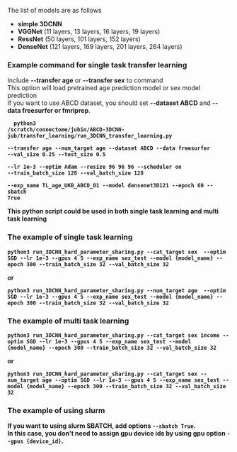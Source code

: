The list of models are as follows 
- **simple 3DCNN**
- **VGGNet** (11 layers, 13 layers, 16 layers, 19 layers)
- **RessNet** (50 layers, 101 layers, 152 layers)
- **DenseNet** (121 layers, 169 layers, 201 layers, 264 layers)

### Example command for single task transfer learning 
   
Include **--transfer age** or **--transfer sex** to command   
This option will load pretrained age prediction model or sex model prediction    
If you want to use ABCD dataset, you should set **--dataset ABCD** and **--data freesurfer or fmriprep**.  


<code> <b> python3 /scratch/connectome/jubin/ABCD-3DCNN-jub/transfer_learning/run_3DCNN_transfer_learning.py \
    --transfer age --num_target age --dataset ABCD --data freesurfer --val_size 0.25 --test_size 0.5 \
    --lr 1e-3 --optim Adam --resize 96 96 96 --scheduler on --train_batch_size 128 --val_batch_size 128 \
    --exp_name TL_age_UKB_ABCD_01 --model densenet3D121 --epoch 60 --sbatch True </code>




    
This python script could be used in both **single task learning** and **multi task learning**  

### The example of single task learning

```
python3 run_3DCNN_hard_parameter_sharing.py --cat_target sex  --optim SGD --lr 1e-3 --gpus 4 5 --exp_name sex_test --model {model_name} --epoch 300 --train_batch_size 32 --val_batch_size 32 
```
or
```
python3 run_3DCNN_hard_parameter_sharing.py --num_target age  --optim SGD --lr 1e-3 --gpus 4 5 --exp_name sex_test --model {model_name} --epoch 300 --train_batch_size 32 --val_batch_size 32 
```
  
### The example of multi task learning

```
python3 run_3DCNN_hard_parameter_sharing.py --cat_target sex income --optim SGD --lr 1e-3 --gpus 4 5 --exp_name sex_test --model {model_name} --epoch 300 --train_batch_size 32 --val_batch_size 32 
```  
or 

```
python3 run_3DCNN_hard_parameter_sharing.py --cat_target sex --num_target age --optim SGD --lr 1e-3 --gpus 4 5 --exp_name sex_test --model {model_name} --epoch 300 --train_batch_size 32 --val_batch_size 32 
``` 

### The example of using slurm 
If you want to using slurm SBATCH, add options ```--sbatch True```.  
In this case, you don't need to assign gpu device ids by using gpu option ```--gpus {device_id}```.


